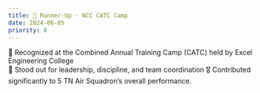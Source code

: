 ```yaml
---
title: 🥈 Runner-Up - NCC CATC Camp
date: 2024-06-05
priority: 8
---
```


🏅 Recognized at the Combined Annual Training Camp (CATC) held by Excel Engineering College  
📌 Stood out for leadership, discipline, and team coordination
🎖️ Contributed significantly to 5 TN Air Squadron’s overall performance.
